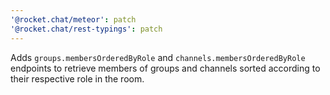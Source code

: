 ```yaml
---
'@rocket.chat/meteor': patch
'@rocket.chat/rest-typings': patch
---
```


Adds `groups.membersOrderedByRole` and `channels.membersOrderedByRole` endpoints to retrieve members of groups and channels sorted according to their respective role in the room.
